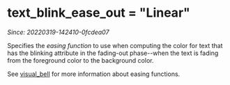 # text_blink_ease_out = "Linear"

*Since: 20220319-142410-0fcdea07*

Specifies the *easing function* to use when computing the color
for text that has the blinking attribute in the fading-out
phase--when the text is fading from the foreground color to the
background color.

See [visual_bell](visual_bell.md) for more information about
easing functions.


